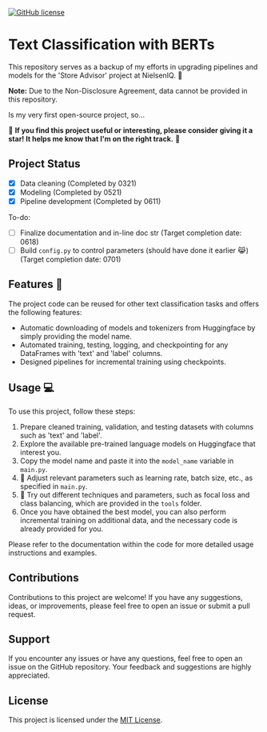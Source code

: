 [![GitHub license](https://img.shields.io/badge/license-MIT-blue.svg)](LICENSE)
# Text Classification with BERTs
This repository serves as a backup of my efforts in upgrading pipelines and models for the 'Store Advisor' project at NielsenIQ. :tada:

**Note:** Due to the Non-Disclosure Agreement, data cannot be provided in this repository.

Is my very first open-source project, so...

🌟 **If you find this project useful or interesting, please consider giving it a star! It helps me know that I'm on the right track.** 🌟

## Project Status
- [x] Data cleaning (Completed by 0321)
- [x] Modeling (Completed by 0521)
- [x] Pipeline development (Completed by 0611)

To-do:
- [ ] Finalize documentation and in-line doc str (Target completion date: 0618)
- [ ] Build `config.py` to control parameters (should have done it earlier 😹) (Target completion date: 0701)

## Features :rocket:

The project code can be reused for other text classification tasks and offers the following features:

- Automatic downloading of models and tokenizers from Huggingface by simply providing the model name.
- Automated training, testing, logging, and checkpointing for any DataFrames with 'text' and 'label' columns.
- Designed pipelines for incremental training using checkpoints.

## Usage :computer:

To use this project, follow these steps:

1. Prepare cleaned training, validation, and testing datasets with columns such as 'text' and 'label'.
2. Explore the available pre-trained language models on Huggingface that interest you.
3. Copy the model name and paste it into the `model_name` variable in `main.py`.
4. :wrench: Adjust relevant parameters such as learning rate, batch size, etc., as specified in `main.py`.
5. :wrench: Try out different techniques and parameters, such as focal loss and class balancing, which are provided in the `tools` folder.
6. Once you have obtained the best model, you can also perform incremental training on additional data, and the necessary code is already provided for you.

Please refer to the documentation within the code for more detailed usage instructions and examples.

## Contributions

Contributions to this project are welcome! If you have any suggestions, ideas, or improvements, please feel free to open an issue or submit a pull request.

## Support

If you encounter any issues or have any questions, feel free to open an issue on the GitHub repository. Your feedback and suggestions are highly appreciated.

## License

This project is licensed under the [MIT License](LICENSE).
